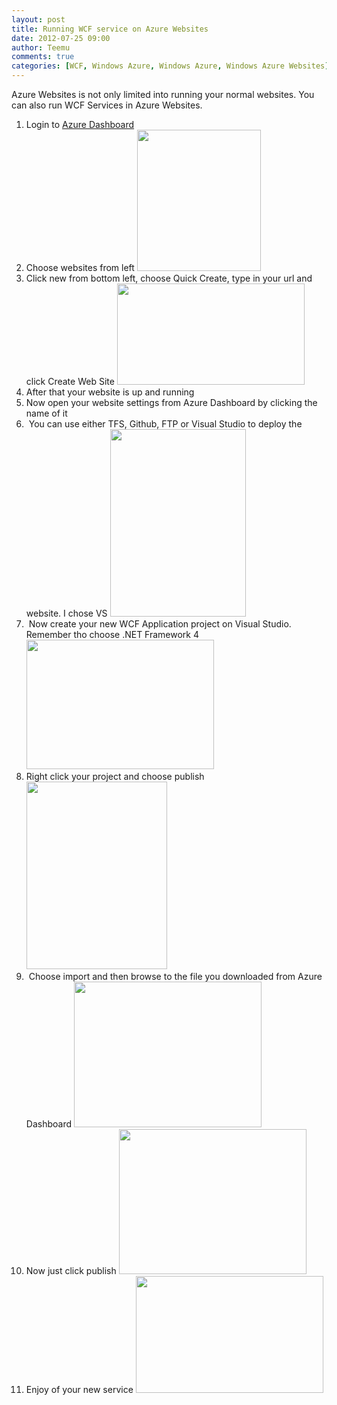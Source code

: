 ```yaml
---
layout: post
title: Running WCF service on Azure Websites
date: 2012-07-25 09:00
author: Teemu
comments: true
categories: [WCF, Windows Azure, Windows Azure, Windows Azure Websites]
---
```

Azure Websites is not only limited into running your normal websites.
You can also run WCF Services in Azure Websites.

<!--more-->
<ol>
	<li>Login to <a href="https://manage.windowsazure.com">Azure Dashboard</a></li>
	<li>Choose websites from left
<a href="http://tapanila.azurewebsites.net/wp-content/uploads/2012/07/AzureWebsites1.png"><img title="AzureWebsites" src="http://tapanila.azurewebsites.net/wp-content/uploads/2012/07/AzureWebsites1.png" alt="" width="198" height="226" /></a></li>
	<li>Click new from bottom left, choose Quick Create, type in your url and click Create Web Site
<a href="http://tapanila.azurewebsites.net/wp-content/uploads/2012/07/AzureWebsitesQuickCreate1.png"><img title="AzureWebsitesQuickCreate" src="http://tapanila.azurewebsites.net/wp-content/uploads/2012/07/AzureWebsitesQuickCreate1-300x162.png" alt="" width="300" height="162" /></a></li>
	<li>After that your website is up and running</li>
	<li>Now open your website settings from Azure Dashboard by clicking the name of it
<a href="http://tapanila.azurewebsites.net/wp-content/uploads/2012/07/ChoosingWebsite.png"><img title="ChoosingWebsite" src="http://tapanila.azurewebsites.net/wp-content/uploads/2012/07/ChoosingWebsite-300x10.png" alt="" width="300" height="10" /></a></li>
	<li> You can use either TFS, Github, FTP or Visual Studio to deploy the website. I chose VS
<a href="http://tapanila.azurewebsites.net/wp-content/uploads/2012/07/DowndloadPublishProfile.png"><img title="DowndloadPublishProfile" src="http://tapanila.azurewebsites.net/wp-content/uploads/2012/07/DowndloadPublishProfile-217x300.png" alt="" width="217" height="300" /></a></li>
	<li> Now create your new WCF Application project on Visual Studio. Remember tho choose .NET Framework 4
<a href="http://tapanila.azurewebsites.net/wp-content/uploads/2012/07/CreateNewWCFServiceProject1.png"><img class="alignnone size-medium wp-image-98" title="CreateNewWCFServiceProject" src="https://res\.cloudinary\.com/tapanila-net/image/upload/h_207,w_300/v1388360870/CreateNewWCFServiceProject1_ifqzip.png" alt="" width="300" height="207" /></a></li>
	<li>Right click your project and choose publish
<a href="http://tapanila.azurewebsites.net/wp-content/uploads/2012/07/PublishingWCFService.png"><img class="alignnone size-medium wp-image-99" title="PublishingWCFService" src="https://res\.cloudinary\.com/tapanila-net/image/upload/h_300,w_225/v1388360869/PublishingWCFService_tqlvsn.png" alt="" width="225" height="300" /></a></li>
	<li> Choose import and then browse to the file you downloaded from Azure Dashboard
<a href="http://tapanila.azurewebsites.net/wp-content/uploads/2012/07/ImportPublishProfile.png"><img title="ImportPublishProfile" src="http://tapanila.azurewebsites.net/wp-content/uploads/2012/07/ImportPublishProfile-300x233.png" alt="" width="300" height="233" /></a></li>
	<li>Now just click publish
<a href="http://tapanila.azurewebsites.net/wp-content/uploads/2012/07/PublishWebApplication.png"><img title="PublishWebApplication" src="http://tapanila.azurewebsites.net/wp-content/uploads/2012/07/PublishWebApplication-300x232.png" alt="" width="300" height="232" /></a></li>
	<li>Enjoy of your new service
<a href="http://tapanila.azurewebsites.net/wp-content/uploads/2012/07/PublishedWCFService.png"><img title="PublishedWCFService" src="http://tapanila.azurewebsites.net/wp-content/uploads/2012/07/PublishedWCFService-300x187.png" alt="" width="300" height="187" /></a></li>
</ol>
